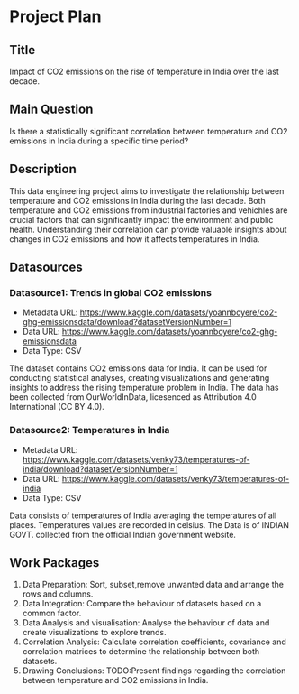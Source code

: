 # Project Plan

## Title

Impact of CO2 emissions on the rise of temperature in India over the last decade.

## Main Question

Is there a statistically significant correlation between temperature and CO2 emissions in India during a specific time period?

## Description

This data engineering project aims to investigate the relationship between temperature and CO2 emissions in India during the last decade. Both temperature and CO2 emissions from industrial factories and vehichles are crucial factors that can significantly impact the environment and public health. Understanding their correlation can provide valuable insights about changes in CO2 emissions and how it affects temperatures in India.

## Datasources

<!-- Describe each datasources you plan to use in a section. Use the prefic "DatasourceX" where X is the id of the datasource. -->

### Datasource1: Trends in global CO2 emissions
* Metadata URL: https://www.kaggle.com/datasets/yoannboyere/co2-ghg-emissionsdata/download?datasetVersionNumber=1
* Data URL: https://www.kaggle.com/datasets/yoannboyere/co2-ghg-emissionsdata
* Data Type: CSV

The dataset contains CO2 emissions data for India. It can be used for conducting statistical analyses, creating visualizations and generating insights to address the rising temperature problem in India. The data has been collected from OurWorldInData, licesenced as Attribution 4.0 International (CC BY 4.0).

### Datasource2: Temperatures in India
* Metadata URL: https://www.kaggle.com/datasets/venky73/temperatures-of-india/download?datasetVersionNumber=1
* Data URL: https://www.kaggle.com/datasets/venky73/temperatures-of-india
* Data Type: CSV

Data consists of temperatures of India averaging the temperatures of all places. Temperatures values are recorded in celsius. The Data is of INDIAN GOVT. collected from the official Indian government website.

## Work Packages

<!-- List of work packages ordered sequentially, each pointing to an issue with more details. -->

1. Data Preparation: Sort, subset,remove unwanted data and arrange the rows and columns.
2. Data Integration: Compare the behaviour of datasets based on a common factor.
3. Data Analysis and visualisation: Analyse the behaviour of data and create visualizations to explore trends.
4. Correlation Analysis: Calculate correlation coefficients, covariance and correlation matrices to determine the relationship between both datasets.
5. Drawing Conclusions: TODO:Present findings regarding the correlation between temperature and CO2 emissions in India.

[i1]: https://github.com/jvalue/made-template/issues/1
